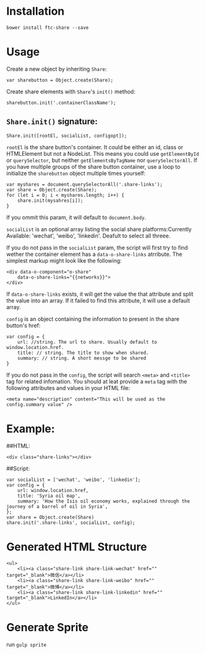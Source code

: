# Installation

	bower install ftc-share --save

# Usage
Create a new object by inheriting `Share`:

	var sharebutton = Object.create(Share);

Create share elements with `Share`'s `init()` method:

	sharebutton.init('.containerClassName');

## `Share.init()` signature:

	
	Share.init([rootEl, socialList, configopt]);

`rootEl` is the share button's container. It could be either an id, class or HTMLElement but not a NodeList. This means you could use `getElementById` or `querySelector`,  but neither `getElementsByTagName` nor `querySelectorAll`. If you have multiple groups of the share button container, use a loop to initialize the `sharebutton` object multiple times yourself:

	var myshares = document.querySelectorAll('.share-links');
	var share = Object.create(Share);
	for (let i = 0; i < myshares.length; i++) {
		share.init(mysahres[i]);
	}

If you ommit this param, it will default to `document.body`.

`socialList` is an optional array listing the social share platforms:Currently Available: 'wechat', 'weibo', 'linkedin'. Deafult to select all threee.

If you do not pass in the `socialList` param, the script will first try to find wether the container element has a `data-o-share-links` atrribute. The simplest markup might look like the following:

	<div data-o-component="o-share"
	    data-o-share-links="{{networks}}">
	</div>
	

If `data-o-share-links` exists, it will get the value the that attribute and split the value into an array. If it failed to find this attribute, it will use a default array.

`config` is an object containing the information to present in the share button's href:
	
	var config = {
		url: //string. The url to share. Usually default to window.location.href.
		title: // string. The title to show when shared.
		summary: // string. A short messge to be shared
	}
	

If you do not pass in the `config`, the script will search `<meta>` and `<title>` tag for related infomation. You should at leat provide a `meta` tag with the following attributes and values in your HTML file:

	<meta name="description" content="This will be used as the config.summary value" />

# Example:

##HTML:

	<div class="share-links"></div>

##Script:

	var socialList = ['wechat', 'weibo', 'linkedin'];
	var config = {
		url: window.location.href,
		title: 'Syria oil map',
		summary: 'How the Isis oil economy works, explained through the journey of a barrel of oil in Syria',
	};
	var share = Object.create(Share)
	share.init('.share-links', socialList, config);
	

# Generated HTML Structure
	<ul>
		<li><a class="share-link share-link-wechat" href="" target="_blank">微信</a></li>
		<li><a class="share-link share-link-weibo" href="" target="_blank">微博</a></li>
		<li><a class="share-link share-link-linkedin" href="" target="_blank">LinkedIn</a></li>
	</ul>

# Generate Sprite

run `gulp sprite`